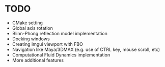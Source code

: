 # TODO
* CMake setting
* Global axis rotation
* Blinn-Phong reflection model implementation
* Docking windows
* Creating imgui viewport with FBO
* Navigation like Maya/3DMAX (e.g. use of CTRL key, mouse scroll, etc)
* Computational Fluid Dynamics implementation
* More additional features
